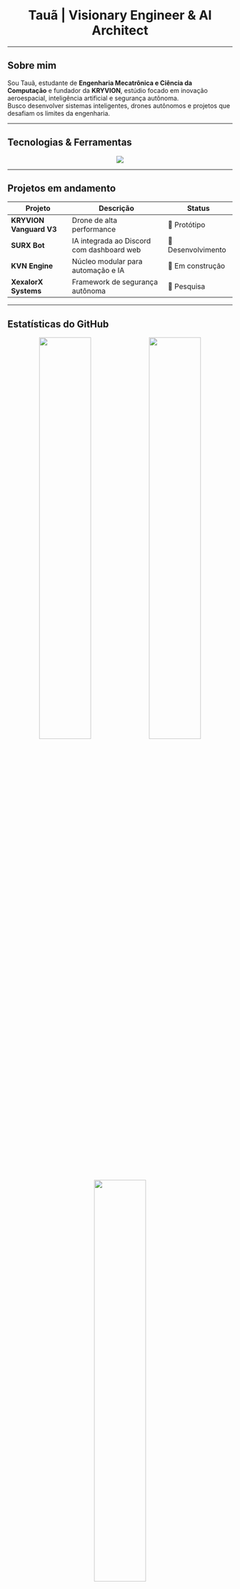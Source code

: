 <h1 align="center">Tauã | Visionary Engineer & AI Architect</h1>

---

## Sobre mim

Sou Tauã, estudante de **Engenharia Mecatrônica e Ciência da Computação** e fundador da **KRYVION**, estúdio focado em inovação aeroespacial, inteligência artificial e segurança autônoma.  
Busco desenvolver sistemas inteligentes, drones autônomos e projetos que desafiam os limites da engenharia.

---

## Tecnologias & Ferramentas

<p align="center">
  <img src="https://skillicons.dev/icons?i=python,cpp,html,css,js,flask,react,unity,linux,git,docker,vscode&theme=dark" />
</p>

---

## Projetos em andamento

| Projeto | Descrição | Status |
|---------|-----------|--------|
| **KRYVION Vanguard V3** | Drone de alta performance | 🔧 Protótipo |
| **SURX Bot** | IA integrada ao Discord com dashboard web | 🧩 Desenvolvimento |
| **KVN Engine** | Núcleo modular para automação e IA | 🚀 Em construção |
| **XexalorX Systems** | Framework de segurança autônoma | 🧠 Pesquisa |

---

## Estatísticas do GitHub

<p align="center">
  <img width="48%" src="https://github-readme-stats.vercel.app/api?username=taua-dev&show_icons=true&theme=tokyonight&hide_border=true" />
  <img width="48%" src="https://github-readme-streak-stats.herokuapp.com/?user=taua-dev&theme=tokyonight&hide_border=true" />
</p>

<p align="center">
  <img width="48%" src="https://github-readme-stats.vercel.app/api/top-langs/?username=taua-dev&layout=compact&theme=tokyonight&hide_border=true" />
</p>

---

## Contato

<p align="center">
  <a href="https://discord.gg/"><img src="https://skillicons.dev/icons?i=discord" height="40"></a>
  <a href="mailto:"><img src="https://skillicons.dev/icons?i=gmail" height="40"></a>
  <a href="https://linkedin.com/"><img src="https://skillicons.dev/icons?i=linkedin" height="40"></a>
  <a href="https://instagram.com/"><img src="https://skillicons.dev/icons?i=instagram" height="40"></a>
</p>

